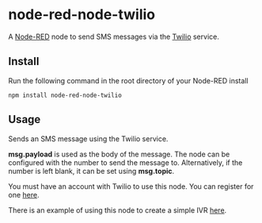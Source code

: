 node-red-node-twilio
====================

A <a href="http://nodered.org" target="_new">Node-RED</a> node to send SMS messages via the <a href="http://twilio.com" target="_new">Twilio</a> service.

Install
-------

Run the following command in the root directory of your Node-RED install

    npm install node-red-node-twilio


Usage
-----

Sends an SMS message using the Twilio service.

<b>msg.payload</b> is used as the body of the message. The node can be configured with the number
    to send the message to. Alternatively, if the number is left blank, it can be set using <b>msg.topic</b>.

You must have an account with Twilio to use this node. You can register for one <a href="https://www.twilio.com/">here</a>.

There is an example of using this node to create a simple IVR <a href="http://flows.nodered.org/flow/637b5f6128a8d423503f" target="_new">here</a>.
